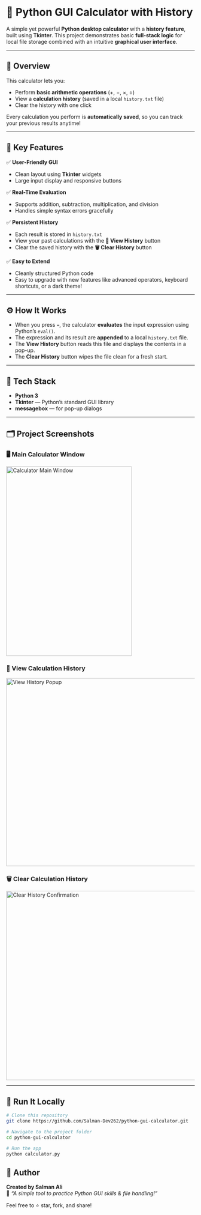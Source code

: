 # 🧮 Python GUI Calculator with History

A simple yet powerful **Python desktop calculator** with a **history feature**, built using **Tkinter**. This project demonstrates basic **full-stack logic** for local file storage combined with an intuitive **graphical user interface**.

---

## 📌 Overview

This calculator lets you:
- Perform **basic arithmetic operations** (+, −, ×, ÷)
- View a **calculation history** (saved in a local `history.txt` file)
- Clear the history with one click

Every calculation you perform is **automatically saved**, so you can track your previous results anytime!

---

## 🚀 Key Features

✅ **User-Friendly GUI**  
- Clean layout using **Tkinter** widgets  
- Large input display and responsive buttons

✅ **Real-Time Evaluation**  
- Supports addition, subtraction, multiplication, and division  
- Handles simple syntax errors gracefully

✅ **Persistent History**  
- Each result is stored in `history.txt`  
- View your past calculations with the **📜 View History** button  
- Clear the saved history with the **🗑 Clear History** button

✅ **Easy to Extend**  
- Cleanly structured Python code  
- Easy to upgrade with new features like advanced operators, keyboard shortcuts, or a dark theme!

---

## ⚙️ How It Works

- When you press `=`, the calculator **evaluates** the input expression using Python’s `eval()`.
- The expression and its result are **appended** to a local `history.txt` file.
- The **View History** button reads this file and displays the contents in a pop-up.
- The **Clear History** button wipes the file clean for a fresh start.

---

## 🧰 Tech Stack

- **Python 3**
- **Tkinter** — Python’s standard GUI library
- **messagebox** — for pop-up dialogs

---

## 🗂️ Project Screenshots

### 🖥️ Main Calculator Window
<img width="335" height="505" alt="Calculator Main Window" src="https://github.com/user-attachments/assets/0384762f-f6bd-4a50-a89d-30c0e5909962" />

### 📜 View Calculation History
<img width="663" height="501" alt="View History Popup" src="https://github.com/user-attachments/assets/0405a515-8907-4519-a9a1-b9c3ddc65ee3" />

### 🗑 Clear Calculation History
<img width="650" height="504" alt="Clear History Confirmation" src="https://github.com/user-attachments/assets/5bd845a9-23bc-4654-98f8-2788367daaa3" />

---

## 🚀 Run It Locally

```bash
# Clone this repository
git clone https://github.com/Salman-Dev262/python-gui-calculator.git

# Navigate to the project folder
cd python-gui-calculator

# Run the app
python calculator.py

```

## 🙌 Author

**Created by Salman Ali**  
📌 *“A simple tool to practice Python GUI skills & file handling!”*

Feel free to ⭐️ star, fork, and share!
